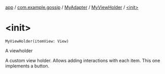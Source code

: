 [app](../../../index.md) / [com.example.gossip](../../index.md) / [MyAdapter](../index.md) / [MyViewHolder](index.md) / [&lt;init&gt;](./-init-.md)

# &lt;init&gt;

`MyViewHolder(itemView: View)`

A viewholder

A custom view holder. Allows adding interactions with each item. This one implements a
button.

